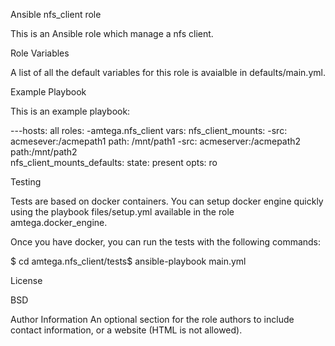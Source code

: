 Ansible nfs_client role

This is an Ansible role which manage a nfs client.

Role Variables

A list of all the default variables for this role is avaialble in defaults/main.yml.

Example Playbook

This is an example playbook:

---hosts: all roles: -amtega.nfs_client vars:         nfs_client_mounts:      -src:
acmesever:/acmepath1         path: /mnt/path1       -src: acmeserver:/acmepath2         path:/mnt/path2   
nfs_client_mounts_defaults:       state: present       opts: ro

Testing

Tests are based on docker containers. You can setup docker engine quickly using the playbook files/setup.yml available in the role amtega.docker_engine.

Once you have docker, you can run the tests with the following commands:

$ cd amtega.nfs_client/tests$ ansible-playbook main.yml

License

BSD

Author Information
An optional section for the role authors to include contact information, or a website (HTML is not allowed).
